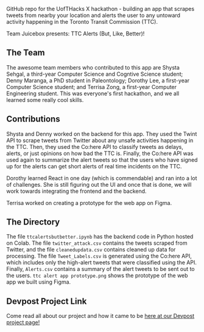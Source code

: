 GitHub repo for the UofTHacks X hackathon - building an app that scrapes tweets from nearby your location and alerts the user to any untoward activity happening in the Toronto Transit Commission (TTC).

Team Juicebox presents: TTC Alerts (But, Like, Better)!

## The Team
The awesome team members who contributed to this app are Shysta Sehgal, a third-year Computer Science and Cogntive Science student; Denny Maranga, a PhD student in Paleontology; Dorothy Lee, a first-year Computer Science student; and Terrisa Zong, a first-year Computer Engineering student. This was everyone's first hackathon, and we all learned some really cool skills.

## Contributions
Shysta and Denny worked on the backend for this app. They used the Twint API to scrape tweets from Twitter about any unsafe activities happening in the TTC. Then, they used the Co:here API to classify tweets as delays, alerts, or just opinions on how bad the TTC is. Finally, the Co:here API was used again to summarize the alert tweets so that the users who have signed up for the alerts can get short alerts of real time incidents on the TTC. 

Dorothy learned React in one day (which is commendable) and ran into a lot of challenges. She is still figuring out the UI and once that is done, we will work towards integrating the frontend and the backend.

Terrisa worked on creating a prototype for the web app on Figma. 

## The Directory
The file ```ttcalertsbutbetter.ipynb``` has the backend code in Python hosted on Colab. The file ```twitter_attack.csv``` contains the tweets scraped from Twitter, and the file ```cleanedupdata.csv``` contains cleaned up data for processing. The file ```Tweet_Labels.csv``` is generated using the Co:here API, which includes only the high-alert tweets that were classified using the API. Finally, ```Alerts.csv``` contains a summary of the alert tweets to be sent out to the users. ```ttc alert app prototype.png``` shows the prototype of the web app we built using Figma. 

## Devpost Project Link
Come read all about our project and how it came to be [here at our Devpost project page!](https://devpost.com/software/ttc-alerts-but-like-better)
